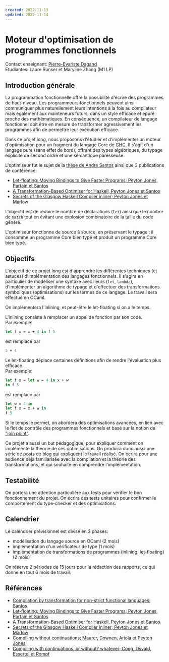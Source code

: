 ```yaml
---
created: 2022-11-13
updated: 2022-11-14
---
```

# Moteur d'optimisation de programmes fonctionnels

Contact enseignant: [Pierre-Evariste Dagand](https://evr.ist)   
Etudiantes: Laure Runser et Maryline Zhang (M1 LP)

## Introduction générale

La programmation fonctionnelle offre la possibilité d'écrire des
programmes de haut-niveau. Les programmeurs fonctionnels peuvent ainsi
communiquer plus naturellement leurs intentions à la fois au
compilateur mais également aux mainteneurs futurs, dans un style
efficace et épuré proche des mathématiques. En conséquence, un
compilateur de langage fonctionnel doit être en mesure de
transformer agressivement les programmes afin de permettre leur
exécution efficace.

Dans ce projet long, nous proposons d'étudier et d'implémenter un
moteur d'optimisation pour un fragment du langage Core de
[GHC](https://www.haskell.org/ghc/). Il s'agit d'un langage pure (sans
effet de bord), offrant des types algébriques, du typage explicite
de second ordre et une sémantique paresseuse.

L'optimiseur fut le sujet de la [thése de Andre Santos](http://theses.gla.ac.uk/id/eprint/74568)
ainsi que 3 publications de conférence:

  - [Let-floating: Moving Bindings to Give Faster Programs; Peyton Jones, Partain et Santos](https://doi.org/10.1145/232627.232630)
  - [A Transformation-Based Optimiser for Haskell, Peyton Jones et Santos](https://doi.org/10.1016/S0167-6423(97)00029-4)
  - [Secrets of the Glasgow Haskell Compiler inliner; Peyton Jones et Marlow](https://doi.org/10.1017/S0956796802004331)

L'objectif est de réduire le nombre de déclarations (`let`) ainsi que
le nombre de `match` tout en évitant une explosion combinatoire de la
taille du code généré. 

L'optimiseur fonctionne de source à source, en
préservant le typage : il consomme un programme Core bien typé et
produit un programme Core bien typé.

## Objectifs

L'objectif de ce projet long est d'apprendre les différentes
techniques (et astuces) d'implémentation des langages fonctionnels. Il
s'agira en particulier de modéliser une syntaxe avec lieurs (`let`,
`lambda`), d'implémenter un algorithme de typage et d'effectuer des
transformations symboliques (optimisations) sur les termes de ce
langage. Le travail sera effectué en OCaml.

On implémentera l'inlining, et peut-être le let-floating si on a le temps.  

L'inlining consiste à remplacer un appel de fonction par son code.  
Par exemple:  
```ocaml
let f x = x + 4 in f 5
```
est remplacé par 
```ocaml
5 + 4
```

Le let-floating déplace certaines définitions afin de rendre l'évaluation
plus efficace.  
Par exemple:
```ocaml
let f x = let w = 4 in x + w 
in f 5
```
est remplacé par  
```ocaml
let w = 4 in 
let f x = x + w in
f 5
```

Si le temps le permet, on abordera des optimisations avancées, en lien
avec le flot de contrôle des programmes fonctionnels et basé sur la
notion de ["join point"](https://doi.org/10.1145/3062341.3062380).

Ce projet a aussi un but pédagogique, pour expliquer comment on
implémente la théorie de ces optimisations.
On produira donc aussi une série de posts de blog qui expliquent 
le travail réalisé. On écrira pour une audience déjà familiarisée avec la 
compilation et la théorie des transformations, et qui souhaite en 
comprendre l'implémentation.

## Testabilité

On portera une attention particulière aux tests pour vérifier le bon 
fonctionnement du projet. On écrira des tests unitaires pour
confirmer le comportement du type-checker et des 
optimisations.

## Calendrier

Le calendrier prévisionnel est divisé en 3 phases:  
 - modélisation du langage source en OCaml (2 mois)  
 - implémentation d'un vérificateur de type (1 mois)  
 - implémentation de transformations de programmes (inlining, let-floating) (2 mois)  
  
On réserve 2 périodes de 15 jours pour la rédaction des rapports, 
ce qui donne en tout 6 mois de travail.

## Références

  - [Compilation by transformation for non-strict functional languages; Santos](http://theses.gla.ac.uk/id/eprint/74568)
  - [Let-floating: Moving Bindings to Give Faster Programs; Peyton Jones, Partain et Santos](https://doi.org/10.1145/232627.232630)
  - [A Transformation-Based Optimiser for Haskell, Peyton Jones et Santos](https://doi.org/10.1016/S0167-6423(97)00029-4)
  - [Secrets of the Glasgow Haskell Compiler inliner; Peyton Jones et Marlow](https://doi.org/10.1017/S0956796802004331)
  - [Compiling without continuations; Maurer, Downen, Ariola et Peyton Jones](https://doi.org/10.1145/3062341.3062380)
  - [Compiling with continuations, or without? whatever; Cong, Osvald, Essertel et Rompf](https://doi.org/10.1145/3341643)
